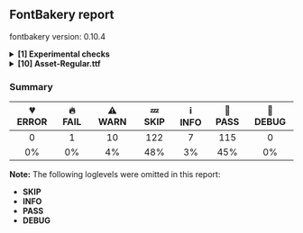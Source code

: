 ## FontBakery report

fontbakery version: 0.10.4

<details><summary><b>[1] Experimental checks</b></summary><div><details><summary>🔥 <b>FAIL:</b> Shapes languages in all GF glyphsets. (<a href="https://font-bakery.readthedocs.io/en/stable/fontbakery/profiles/googlefonts.html#com.google.fonts/check/glyphsets/shape_languages">com.google.fonts/check/glyphsets/shape_languages</a>)</summary><div>


* 🔥 **FAIL** GF_Latin_Core glyphset:

| Language | FAIL messages |
| :--- | :--- |
| lg_Latn (Ganda) | The locl feature did not affect Eng |
| haw_Latn (Hawaiian) | Some base glyphs were missing: ʻ |
|  ^  | Shaper produced a .notdef |
| dyo_Latn (Jola-Fonyi) | The locl feature did not affect Eng |
| ny_Latn (Nyanja) | The locl feature did not affect Eng |
| teo_Latn (Teso) | Some base glyphs were missing: Ɔ, Ɛ, Ɨ, Ʉ, ɔ, ɛ, ɨ, ʉ, ᵃ, ᵉ, ᵋ, ᵒ, ᵓ, ᵘ, ᶤ, ᶶ, ⁱ |
|  ^  | Shaper produced a .notdef |
| wo_Latn (Wolof) | The locl feature did not affect Eng |

 [code: failed-language-shaping]
</div></details><br></div></details><details><summary><b>[10] Asset-Regular.ttf</b></summary><div><details><summary>⚠ <b>WARN:</b> Check for codepoints not covered by METADATA subsets. (<a href="https://font-bakery.readthedocs.io/en/stable/fontbakery/profiles/googlefonts.html#com.google.fonts/check/metadata/unreachable_subsetting">com.google.fonts/check/metadata/unreachable_subsetting</a>)</summary><div>


* ⚠ **WARN** The following codepoints supported by the font are not covered by
    any subsets defined in the font's metadata file, and will never
    be served. You can solve this by either manually adding additional
    subset declarations to METADATA.pb, or by editing the glyphset
    definitions.

 * U+02C7 CARON: try adding one of: tifinagh, yi, canadian-aboriginal
 * U+02D8 BREVE: try adding one of: yi, canadian-aboriginal
 * U+02D9 DOT ABOVE: try adding one of: yi, canadian-aboriginal
 * U+02DB OGONEK: try adding one of: yi, canadian-aboriginal
 * U+02DD DOUBLE ACUTE ACCENT: not included in any glyphset definition
 * U+0302 COMBINING CIRCUMFLEX ACCENT: try adding one of: coptic, math, cherokee, tifinagh
 * U+0306 COMBINING BREVE: try adding one of: tifinagh, old-permic
 * U+0307 COMBINING DOT ABOVE: try adding one of: tifinagh, tai-le, math, malayalam, old-permic, coptic, syriac, canadian-aboriginal
 * U+030A COMBINING RING ABOVE: try adding syriac
 * U+030B COMBINING DOUBLE ACUTE ACCENT: try adding one of: cherokee, osage
 * U+030C COMBINING CARON: try adding one of: cherokee, tai-le
 * U+0312 COMBINING TURNED COMMA ABOVE: not included in any glyphset definition
 * U+0326 COMBINING COMMA BELOW: not included in any glyphset definition
 * U+0327 COMBINING CEDILLA: not included in any glyphset definition
 * U+0328 COMBINING OGONEK: not included in any glyphset definition
 * U+1EA1 LATIN SMALL LETTER A WITH DOT BELOW: try adding vietnamese
 * U+1EAC LATIN CAPITAL LETTER A WITH CIRCUMFLEX AND DOT BELOW: try adding vietnamese
 * U+1EAD LATIN SMALL LETTER A WITH CIRCUMFLEX AND DOT BELOW: try adding vietnamese
 * U+1EB8 LATIN CAPITAL LETTER E WITH DOT BELOW: try adding vietnamese
 * U+1EB9 LATIN SMALL LETTER E WITH DOT BELOW: try adding vietnamese
 * U+1EBC LATIN CAPITAL LETTER E WITH TILDE: try adding vietnamese
 * U+1EBD LATIN SMALL LETTER E WITH TILDE: try adding vietnamese
 * U+1EC6 LATIN CAPITAL LETTER E WITH CIRCUMFLEX AND DOT BELOW: try adding vietnamese
 * U+1EC7 LATIN SMALL LETTER E WITH CIRCUMFLEX AND DOT BELOW: try adding vietnamese
 * U+1ECA LATIN CAPITAL LETTER I WITH DOT BELOW: try adding vietnamese
 * U+1ECB LATIN SMALL LETTER I WITH DOT BELOW: try adding vietnamese
 * U+1ECC LATIN CAPITAL LETTER O WITH DOT BELOW: try adding vietnamese
 * U+1ECD LATIN SMALL LETTER O WITH DOT BELOW: try adding vietnamese
 * U+1ED8 LATIN CAPITAL LETTER O WITH CIRCUMFLEX AND DOT BELOW: try adding vietnamese
 * U+1ED9 LATIN SMALL LETTER O WITH CIRCUMFLEX AND DOT BELOW: try adding vietnamese
 * U+1EE4 LATIN CAPITAL LETTER U WITH DOT BELOW: try adding vietnamese
 * U+1EE5 LATIN SMALL LETTER U WITH DOT BELOW: try adding vietnamese
 * U+2000 EN QUAD: not included in any glyphset definition
 * U+2001 EM QUAD: not included in any glyphset definition
 * U+2003 EM SPACE: try adding nushu
 * U+2004 THREE-PER-EM SPACE: not included in any glyphset definition
 * U+2005 FOUR-PER-EM SPACE: not included in any glyphset definition
 * U+2006 SIX-PER-EM SPACE: not included in any glyphset definition
 * U+2007 FIGURE SPACE: not included in any glyphset definition
 * U+2008 PUNCTUATION SPACE: not included in any glyphset definition
 * U+200A HAIR SPACE: not included in any glyphset definition
 * U+2011 NON-BREAKING HYPHEN: try adding one of: syloti-nagri, yi
 * U+2021 DOUBLE DAGGER: try adding adlam
 * U+202F NARROW NO-BREAK SPACE: try adding one of: yi, mongolian
 * U+2030 PER MILLE SIGN: try adding adlam
 * U+205F MEDIUM MATHEMATICAL SPACE: not included in any glyphset definition
 * U+212E ESTIMATED SYMBOL: not included in any glyphset definition
 * U+2260 NOT EQUAL TO: try adding math

Or you can add the above codepoints to one of the subsets supported by the font: `cyrillic-ext`, `latin`, `latin-ext` [code: unreachable-subsetting]
</div></details><details><summary>⚠ <b>WARN:</b> Glyphs are similiar to Google Fonts version? (<a href="https://font-bakery.readthedocs.io/en/stable/fontbakery/profiles/googlefonts.html#com.google.fonts/check/production_glyphs_similarity">com.google.fonts/check/production_glyphs_similarity</a>)</summary><div>


* ⚠ **WARN** Following glyphs differ greatly from Google Fonts version:
	* .notdef
	* Aring
	* Atilde
	* Ccedilla
	* Itilde
	* Ntilde
	* Otilde
	* Rcaron
	* aring and ccedilla
</div></details><details><summary>⚠ <b>WARN:</b> Ensure fonts have ScriptLangTags declared on the 'meta' table. (<a href="https://font-bakery.readthedocs.io/en/stable/fontbakery/profiles/googlefonts.html#com.google.fonts/check/meta/script_lang_tags">com.google.fonts/check/meta/script_lang_tags</a>)</summary><div>


* ⚠ **WARN** This font file does not have a 'meta' table. [code: lacks-meta-table]
</div></details><details><summary>⚠ <b>WARN:</b> Check if each glyph has the recommended amount of contours. (<a href="https://font-bakery.readthedocs.io/en/stable/fontbakery/profiles/universal.html#com.google.fonts/check/contour_count">com.google.fonts/check/contour_count</a>)</summary><div>


* ⚠ **WARN** This check inspects the glyph outlines and detects the total number of contours in each of them. The expected values are infered from the typical ammounts of contours observed in a large collection of reference font families. The divergences listed below may simply indicate a significantly different design on some of your glyphs. On the other hand, some of these may flag actual bugs in the font such as glyphs mapped to an incorrect codepoint. Please consider reviewing the design and codepoint assignment of these to make sure they are correct.

The following glyphs do not have the recommended number of contours:

	- Glyph name: aogonek	Contours detected: 3	Expected: 2

	- Glyph name: eogonek	Contours detected: 3	Expected: 2

	- Glyph name: Uogonek	Contours detected: 2	Expected: 1

	- Glyph name: uogonek	Contours detected: 2	Expected: 1

	- Glyph name: Uogonek	Contours detected: 2	Expected: 1

	- Glyph name: aogonek	Contours detected: 3	Expected: 2

	- Glyph name: eogonek	Contours detected: 3	Expected: 2

	- Glyph name: uogonek	Contours detected: 2	Expected: 1
 [code: contour-count]
</div></details><details><summary>⚠ <b>WARN:</b> Check math signs have the same width. (<a href="https://font-bakery.readthedocs.io/en/stable/fontbakery/profiles/universal.html#com.google.fonts/check/math_signs_width">com.google.fonts/check/math_signs_width</a>)</summary><div>


* ⚠ **WARN** The most common width is 1684 among a set of 5 math glyphs.
The following math glyphs have a different width, though:

Width = 1429:
greater, less

Width = 1714:
logicalnot

Width = 1468:
multiply

Width = 1200:
notequal
 [code: width-outliers]
</div></details><details><summary>⚠ <b>WARN:</b> Do any segments have colinear vectors? (<a href="https://font-bakery.readthedocs.io/en/stable/fontbakery/profiles/<Section: Outline Correctness Checks>.html#com.google.fonts/check/outline_colinear_vectors">com.google.fonts/check/outline_colinear_vectors</a>)</summary><div>


* ⚠ **WARN** The following glyphs have colinear vectors:

	* Lslash (U+0141): L<<2400.0,810.0>--<2400.0,800.0>> -> L<<2400.0,800.0>--<2399.0,788.0>>

	* N (U+004E): L<<1805.0,0.0>--<1439.0,315.0>> -> L<<1439.0,315.0>--<739.0,915.0>>

	* Nacute (U+0143): L<<1805.0,0.0>--<1439.0,315.0>> -> L<<1439.0,315.0>--<739.0,915.0>>

	* Ncaron (U+0147): L<<1805.0,0.0>--<1439.0,315.0>> -> L<<1439.0,315.0>--<739.0,915.0>>

	* Ntilde (U+00D1): L<<1805.0,0.0>--<1439.0,315.0>> -> L<<1439.0,315.0>--<739.0,915.0>>

	* Oslash (U+00D8): L<<1753.0,645.0>--<1753.0,675.0>> -> L<<1753.0,675.0>--<1752.0,703.0>>

	* P (U+0050): L<<1655.0,1170.0>--<1655.0,619.0>> -> L<<1655.0,619.0>--<1657.0,573.0>>

	* Z (U+005A): L<<2584.0,507.0>--<2631.0,507.0>> -> L<<2631.0,507.0>--<2677.0,508.0>>

	* Zacute (U+0179): L<<2584.0,507.0>--<2631.0,507.0>> -> L<<2631.0,507.0>--<2677.0,508.0>>

	* Zcaron (U+017D): L<<2584.0,507.0>--<2631.0,507.0>> -> L<<2631.0,507.0>--<2677.0,508.0>>

	* Zdotaccent (U+017B): L<<2584.0,507.0>--<2631.0,507.0>> -> L<<2631.0,507.0>--<2677.0,508.0>>

	* backslash (U+005C): L<<363.0,1178.0>--<515.0,868.0>> -> L<<515.0,868.0>--<630.0,638.0>>

	* backslash (U+005C): L<<377.0,775.0>--<217.0,1085.0>> -> L<<217.0,1085.0>--<54.0,1393.0>>

	* bar (U+007C): L<<360.0,525.0>--<362.0,290.0>> -> L<<362.0,290.0>--<365.0,-40.0>>

	* bar (U+007C): L<<362.0,772.0>--<360.0,525.0>> -> L<<360.0,525.0>--<362.0,290.0>>

	* bar (U+007C): L<<365.0,1145.0>--<362.0,772.0>> -> L<<362.0,772.0>--<360.0,525.0>>

	* dcroat (U+0111): L<<1475.0,1113.0>--<1293.0,1112.0>> -> L<<1293.0,1112.0>--<1141.0,1107.0>>

	* eight (U+0038): L<<2010.0,886.0>--<2078.0,877.0>> -> L<<2078.0,877.0>--<2144.0,867.0>>

	* four (U+0034): L<<1304.0,526.0>--<1305.0,536.0>> -> L<<1305.0,536.0>--<1305.0,1103.0>>

	* hbar (U+0127): L<<468.0,1065.0>--<310.0,1062.0>> -> L<<310.0,1062.0>--<158.0,1057.0>>

	* ij (U+0133): L<<3209.0,1075.0>--<3209.0,897.0>> -> L<<3209.0,897.0>--<3208.0,677.0>>

	* j (U+006A): L<<1336.0,1075.0>--<1336.0,897.0>> -> L<<1336.0,897.0>--<1335.0,677.0>>

	* jcircumflex (U+0135): L<<1323.0,1075.0>--<1323.0,897.0>> -> L<<1323.0,897.0>--<1322.0,677.0>>

	* jcircumflex (U+0135): L<<445.0,153.0>--<444.0,222.0>> -> L<<444.0,222.0>--<444.0,472.0>>

	* jcircumflex (U+0135): L<<445.0,56.0>--<445.0,153.0>> -> L<<445.0,153.0>--<444.0,222.0>>

	* numbersign (U+0023): L<<1037.0,386.0>--<939.0,387.0>> -> L<<939.0,387.0>--<880.0,387.0>>

	* numbersign (U+0023): L<<670.0,542.0>--<802.0,541.0>> -> L<<802.0,541.0>--<960.0,541.0>>

	* numbersign (U+0023): L<<802.0,541.0>--<960.0,541.0>> -> L<<960.0,541.0>--<1083.0,542.0>>

	* numbersign (U+0023): L<<816.0,1039.0>--<1096.0,1039.0>> -> L<<1096.0,1039.0>--<1230.0,1040.0>>

	* onehalf (U+00BD): L<<889.0,347.0>--<1156.0,605.0>> -> L<<1156.0,605.0>--<1336.0,783.0>>

	* onequarter (U+00BC): L<<879.0,347.0>--<1146.0,605.0>> -> L<<1146.0,605.0>--<1326.0,783.0>>

	* oslash (U+00F8): L<<1517.0,541.0>--<1334.0,437.0>> -> L<<1334.0,437.0>--<1129.0,318.0>>

	* percent (U+0025): L<<826.0,257.0>--<1093.0,515.0>> -> L<<1093.0,515.0>--<1273.0,693.0>>

	* perthousand (U+2030): L<<826.0,257.0>--<1093.0,515.0>> -> L<<1093.0,515.0>--<1273.0,693.0>>

	* slash (U+002F): L<<1059.0,1393.0>--<896.0,1085.0>> -> L<<896.0,1085.0>--<736.0,775.0>>

	* slash (U+002F): L<<482.0,638.0>--<597.0,868.0>> -> L<<597.0,868.0>--<749.0,1178.0>>

	* slash (U+002F): L<<896.0,1085.0>--<736.0,775.0>> -> L<<736.0,775.0>--<628.0,564.0>>

	* threequarters (U+00BE): L<<1048.0,347.0>--<1315.0,605.0>> -> L<<1315.0,605.0>--<1495.0,783.0>>

	* two (U+0032): L<<1655.0,394.0>--<1853.0,393.0>> -> L<<1853.0,393.0>--<2046.0,392.0>>

	* uni00B5 (U+00B5): L<<1047.0,-45.0>--<1026.0,-45.0>> -> L<<1026.0,-45.0>--<1004.0,-44.0>>

	* uni0145 (U+0145): L<<1805.0,0.0>--<1439.0,315.0>> -> L<<1439.0,315.0>--<739.0,915.0>>

	* uni0199 (U+0199): L<<538.0,704.0>--<536.0,864.0>> -> L<<536.0,864.0>--<523.0,1083.0>>

	* uni01F0 (U+01F0): L<<1336.0,1075.0>--<1336.0,897.0>> -> L<<1336.0,897.0>--<1335.0,677.0>>

	* uni01F8 (U+01F8): L<<1805.0,0.0>--<1439.0,315.0>> -> L<<1439.0,315.0>--<739.0,915.0>>

	* uni0237 (U+0237): L<<1336.0,1075.0>--<1336.0,897.0>> -> L<<1336.0,897.0>--<1335.0,677.0>>

	* uni1E44 (U+1E44): L<<1805.0,0.0>--<1439.0,315.0>> -> L<<1439.0,315.0>--<739.0,915.0>>

	* uni1E46 (U+1E46): L<<1805.0,0.0>--<1439.0,315.0>> -> L<<1439.0,315.0>--<739.0,915.0>>

	* uni1E56 (U+1E56): L<<1655.0,1170.0>--<1655.0,619.0>> -> L<<1655.0,619.0>--<1657.0,573.0>>

	* uni1E90 (U+1E90): L<<2584.0,507.0>--<2631.0,507.0>> -> L<<2631.0,507.0>--<2677.0,508.0>>

	* uni1E92 (U+1E92): L<<2584.0,507.0>--<2631.0,507.0>> -> L<<2631.0,507.0>--<2677.0,508.0>>

	* uni2116 (U+2116): L<<1805.0,0.0>--<1439.0,315.0>> -> L<<1439.0,315.0>--<739.0,915.0>> [code: found-colinear-vectors]
</div></details><details><summary>⚠ <b>WARN:</b> Do outlines contain any jaggy segments? (<a href="https://font-bakery.readthedocs.io/en/stable/fontbakery/profiles/<Section: Outline Correctness Checks>.html#com.google.fonts/check/outline_jaggy_segments">com.google.fonts/check/outline_jaggy_segments</a>)</summary><div>


* ⚠ **WARN** The following glyphs have jaggy segments:

	* B (U+0042): B<<2382.0,690.0>-<2193.0,681.0>-<1993.0,679.0>>/B<<1993.0,679.0>-<2242.0,678.0>-<2460.5,669.0>> = 0.8030409927805215

	* R (U+0052): B<<2317.5,629.0>-<2179.0,622.0>-<2029.0,621.0>>/L<<2029.0,621.0>--<2454.0,621.0>> = 0.3819662047286989

	* Racute (U+0154): B<<2317.5,629.0>-<2179.0,622.0>-<2029.0,621.0>>/L<<2029.0,621.0>--<2454.0,621.0>> = 0.3819662047286989

	* Rcaron (U+0158): B<<2317.5,629.0>-<2179.0,622.0>-<2029.0,621.0>>/L<<2029.0,621.0>--<2454.0,621.0>> = 0.3819662047286989

	* a (U+0061): B<<1078.0,996.0>-<932.0,996.0>-<804.0,988.0>>/B<<804.0,988.0>-<995.0,988.0>-<1111.0,935.5>> = 3.576334374997269

	* aacute (U+00E1): B<<1078.0,996.0>-<932.0,996.0>-<804.0,988.0>>/B<<804.0,988.0>-<995.0,988.0>-<1111.0,935.5>> = 3.576334374997269

	* abreve (U+0103): B<<1078.0,996.0>-<932.0,996.0>-<804.0,988.0>>/B<<804.0,988.0>-<995.0,988.0>-<1111.0,935.5>> = 3.576334374997269

	* acircumflex (U+00E2): B<<1078.0,996.0>-<932.0,996.0>-<804.0,988.0>>/B<<804.0,988.0>-<995.0,988.0>-<1111.0,935.5>> = 3.576334374997269

	* adieresis (U+00E4): B<<1078.0,996.0>-<932.0,996.0>-<804.0,988.0>>/B<<804.0,988.0>-<995.0,988.0>-<1111.0,935.5>> = 3.576334374997269

	* ae (U+00E6): B<<1091.5,982.5>-<990.0,988.0>-<849.0,988.0>>/B<<849.0,988.0>-<943.0,986.0>-<1014.0,969.5>> = 1.2188752351313326

	* agrave (U+00E0): B<<1078.0,996.0>-<932.0,996.0>-<804.0,988.0>>/B<<804.0,988.0>-<995.0,988.0>-<1111.0,935.5>> = 3.576334374997269

	* amacron (U+0101): B<<1078.0,996.0>-<932.0,996.0>-<804.0,988.0>>/B<<804.0,988.0>-<995.0,988.0>-<1111.0,935.5>> = 3.576334374997269

	* aogonek (U+0105): B<<1078.0,996.0>-<932.0,996.0>-<804.0,988.0>>/B<<804.0,988.0>-<995.0,988.0>-<1111.0,935.5>> = 3.576334374997269

	* aring (U+00E5): B<<1078.0,996.0>-<932.0,996.0>-<804.0,988.0>>/B<<804.0,988.0>-<995.0,988.0>-<1111.0,935.5>> = 3.576334374997269

	* at (U+0040): B<<1505.5,928.5>-<1394.0,940.0>-<1217.0,940.0>>/B<<1217.0,940.0>-<1307.0,938.0>-<1374.5,922.5>> = 1.273030020056664

	* atilde (U+00E3): B<<1078.0,996.0>-<932.0,996.0>-<804.0,988.0>>/B<<804.0,988.0>-<995.0,988.0>-<1111.0,935.5>> = 3.576334374997269

	* backslash (U+005C): B<<12.0,1644.0>-<29.0,1653.0>-<27.0,1652.0>>/B<<27.0,1652.0>-<46.0,1662.0>-<77.0,1674.0>> = 1.1934894239817435

	* braceleft (U+007B): B<<902.0,716.5>-<812.0,649.0>-<603.0,645.0>>/B<<603.0,645.0>-<749.0,643.0>-<834.0,611.0>> = 1.8812606869849084

	* braceright (U+007D): B<<510.0,574.0>-<600.0,641.0>-<809.0,645.0>>/B<<809.0,645.0>-<665.0,648.0>-<579.5,679.5>> = 2.2899255079749463

	* five (U+0035): B<<1078.5,153.0>-<955.0,93.0>-<701.0,89.0>>/B<<701.0,89.0>-<766.0,83.0>-<842.5,71.5>> = 6.176117118881824

	* onehalf (U+00BD): B<<2009.0,708.5>-<1959.0,704.0>-<1924.0,702.0>>/B<<1924.0,702.0>-<2070.0,694.0>-<2120.5,660.0>> = 6.406846291516141

	* ordfeminine (U+00AA): B<<726.5,1559.0>-<684.0,1558.0>-<648.0,1555.0>>/B<<648.0,1555.0>-<762.0,1555.0>-<832.0,1530.0>> = 4.763641690726143

	* question (U+003F): B<<743.5,1483.0>-<668.0,1478.0>-<621.0,1472.0>>/B<<621.0,1472.0>-<748.0,1467.0>-<832.5,1446.5>> = 9.529579923824253

	* questiondown (U+00BF): B<<1894.0,-337.5>-<1970.0,-332.0>-<2016.0,-327.0>>/B<<2016.0,-327.0>-<1888.0,-322.0>-<1804.0,-301.5>> = 8.440426965129493

	* r (U+0072): B<<1803.0,931.0>-<1885.0,954.0>-<1967.0,955.0>>/B<<1967.0,955.0>-<1786.0,955.0>-<1659.5,922.5>> = 0.6986943829831717

	* racute (U+0155): B<<1803.0,931.0>-<1885.0,954.0>-<1967.0,955.0>>/B<<1967.0,955.0>-<1786.0,955.0>-<1659.5,922.5>> = 0.6986943829831717

	* rcaron (U+0159): B<<1803.0,931.0>-<1885.0,954.0>-<1967.0,955.0>>/B<<1967.0,955.0>-<1786.0,955.0>-<1659.5,922.5>> = 0.6986943829831717

	* registered (U+00AE): B<<2338.0,609.0>-<2135.0,543.0>-<1805.0,541.0>>/L<<1805.0,541.0>--<2123.0,541.0>> = 0.3472428970853889

	* section (U+00A7): B<<2244.5,337.5>-<2082.0,270.0>-<1773.0,258.0>>/B<<1773.0,258.0>-<1894.0,244.0>-<2004.5,221.0>> = 8.823878222299347

	* sterling (U+00A3): B<<2337.5,1174.5>-<2427.0,1190.0>-<2547.0,1191.0>>/B<<2547.0,1191.0>-<2439.0,1205.0>-<2319.5,1216.5>> = 7.863496928576796

	* three (U+0033): B<<1142.5,163.0>-<1019.0,103.0>-<765.0,99.0>>/B<<765.0,99.0>-<808.0,96.0>-<889.0,90.0>> = 4.893134259959919

	* three (U+0033): B<<2723.0,742.5>-<2500.0,662.0>-<2030.0,636.0>>/B<<2030.0,636.0>-<2290.0,628.0>-<2490.5,609.5>> = 4.92871754266395

	* three (U+0033): B<<978.0,1204.0>-<929.0,1200.0>-<897.0,1199.0>>/B<<897.0,1199.0>-<1032.0,1194.0>-<1121.0,1173.5>> = 3.9110070049075616

	* threequarters (U+00BE): B<<1288.0,1364.5>-<1173.0,1341.0>-<1023.0,1331.0>>/B<<1023.0,1331.0>-<1192.0,1326.0>-<1326.0,1307.5>> = 5.508721902827444

	* threequarters (U+00BE): B<<615.5,1665.5>-<548.0,1659.0>-<516.0,1659.0>>/B<<516.0,1659.0>-<653.0,1651.0>-<701.0,1617.0>> = 3.341943857261075

	* threequarters (U+00BE): B<<641.0,1050.0>-<581.0,1019.0>-<452.0,1016.0>>/L<<452.0,1016.0>--<565.0,1008.0>> = 5.381801557140907

	* two (U+0032): B<<1081.0,1205.0>-<984.0,1198.0>-<913.0,1191.0>>/B<<913.0,1191.0>-<1048.0,1186.0>-<1137.5,1165.5>> = 7.751779154296687

	* uni00B2 (U+00B2): B<<594.0,1671.5>-<544.0,1667.0>-<509.0,1665.0>>/B<<509.0,1665.0>-<655.0,1657.0>-<705.5,1623.0>> = 6.406846291516141

	* uni00B3 (U+00B3): B<<1266.5,1353.0>-<1169.0,1338.0>-<1051.0,1331.0>>/B<<1051.0,1331.0>-<1230.0,1326.0>-<1371.5,1307.5>> = 4.994948257266031

	* uni00B3 (U+00B3): B<<611.0,1030.5>-<566.0,1022.0>-<499.0,1021.0>>/B<<499.0,1021.0>-<522.0,1020.0>-<548.0,1017.0>> = 3.3446503182658285

	* uni00B3 (U+00B3): B<<649.0,1663.0>-<598.0,1654.0>-<563.0,1654.0>>/B<<563.0,1654.0>-<634.0,1650.0>-<675.0,1638.5>> = 3.22452260651989

	* uni0156 (U+0156): B<<2317.5,629.0>-<2179.0,622.0>-<2029.0,621.0>>/L<<2029.0,621.0>--<2454.0,621.0>> = 0.3819662047286989

	* uni0157 (U+0157): B<<1803.0,931.0>-<1885.0,954.0>-<1967.0,955.0>>/B<<1967.0,955.0>-<1786.0,955.0>-<1659.5,922.5>> = 0.6986943829831717

	* uni0181 (U+0181): B<<2382.0,690.0>-<2193.0,681.0>-<1993.0,679.0>>/B<<1993.0,679.0>-<2242.0,678.0>-<2460.5,669.0>> = 0.8030409927805215

	* uni01B4 (U+01B4): B<<787.0,-361.0>-<686.0,-414.0>-<486.0,-414.0>>/B<<486.0,-414.0>-<531.0,-421.0>-<594.0,-428.0>> = 8.84181456019167

	* uni01CE (U+01CE): B<<1078.0,996.0>-<932.0,996.0>-<804.0,988.0>>/B<<804.0,988.0>-<995.0,988.0>-<1111.0,935.5>> = 3.576334374997269

	* uni01E3 (U+01E3): B<<1091.5,982.5>-<990.0,988.0>-<849.0,988.0>>/B<<849.0,988.0>-<943.0,986.0>-<1014.0,969.5>> = 1.2188752351313326

	* uni0227 (U+0227): B<<1078.0,996.0>-<932.0,996.0>-<804.0,988.0>>/B<<804.0,988.0>-<995.0,988.0>-<1111.0,935.5>> = 3.576334374997269

	* uni0233 (U+0233): B<<787.0,-361.0>-<686.0,-414.0>-<486.0,-414.0>>/B<<486.0,-414.0>-<531.0,-421.0>-<594.0,-428.0>> = 8.84181456019167

	* uni1E02 (U+1E02): B<<2382.0,690.0>-<2193.0,681.0>-<1993.0,679.0>>/B<<1993.0,679.0>-<2242.0,678.0>-<2460.5,669.0>> = 0.8030409927805215

	* uni1E04 (U+1E04): B<<2382.0,690.0>-<2193.0,681.0>-<1993.0,679.0>>/B<<1993.0,679.0>-<2242.0,678.0>-<2460.5,669.0>> = 0.8030409927805215

	* uni1E58 (U+1E58): B<<2317.5,629.0>-<2179.0,622.0>-<2029.0,621.0>>/L<<2029.0,621.0>--<2454.0,621.0>> = 0.3819662047286989

	* uni1E59 (U+1E59): B<<1803.0,931.0>-<1885.0,954.0>-<1967.0,955.0>>/B<<1967.0,955.0>-<1786.0,955.0>-<1659.5,922.5>> = 0.6986943829831717

	* uni1E5A (U+1E5A): B<<2317.5,629.0>-<2179.0,622.0>-<2029.0,621.0>>/L<<2029.0,621.0>--<2454.0,621.0>> = 0.3819662047286989

	* uni1E5B (U+1E5B): B<<1803.0,931.0>-<1885.0,954.0>-<1967.0,955.0>>/B<<1967.0,955.0>-<1786.0,955.0>-<1659.5,922.5>> = 0.6986943829831717

	* uni1E5C (U+1E5C): B<<2317.5,629.0>-<2179.0,622.0>-<2029.0,621.0>>/L<<2029.0,621.0>--<2454.0,621.0>> = 0.3819662047286989

	* uni1E5D (U+1E5D): B<<1803.0,931.0>-<1885.0,954.0>-<1967.0,955.0>>/B<<1967.0,955.0>-<1786.0,955.0>-<1659.5,922.5>> = 0.6986943829831717

	* uni1E8F (U+1E8F): B<<787.0,-361.0>-<686.0,-414.0>-<486.0,-414.0>>/B<<486.0,-414.0>-<531.0,-421.0>-<594.0,-428.0>> = 8.84181456019167

	* uni1EA1 (U+1EA1): B<<1078.0,996.0>-<932.0,996.0>-<804.0,988.0>>/B<<804.0,988.0>-<995.0,988.0>-<1111.0,935.5>> = 3.576334374997269

	* uni1EAD (U+1EAD): B<<1078.0,996.0>-<932.0,996.0>-<804.0,988.0>>/B<<804.0,988.0>-<995.0,988.0>-<1111.0,935.5>> = 3.576334374997269

	* uni1EF9 (U+1EF9): B<<787.0,-361.0>-<686.0,-414.0>-<486.0,-414.0>>/B<<486.0,-414.0>-<531.0,-421.0>-<594.0,-428.0>> = 8.84181456019167

	* uni20B4 (U+20B4): B<<1235.5,726.0>-<1333.0,731.0>-<1433.0,752.0>>/B<<1433.0,752.0>-<1340.0,752.0>-<1211.0,751.5>> = 11.859779120947966

	* uni20B4 (U+20B4): B<<1909.5,604.0>-<1764.0,597.0>-<1661.0,580.0>>/B<<1661.0,580.0>-<1783.0,580.0>-<1928.5,580.5>> = 9.372092708579077

	* y (U+0079): B<<787.0,-361.0>-<686.0,-414.0>-<486.0,-414.0>>/B<<486.0,-414.0>-<531.0,-421.0>-<594.0,-428.0>> = 8.84181456019167

	* yacute (U+00FD): B<<787.0,-361.0>-<686.0,-414.0>-<486.0,-414.0>>/B<<486.0,-414.0>-<531.0,-421.0>-<594.0,-428.0>> = 8.84181456019167

	* ycircumflex (U+0177): B<<787.0,-361.0>-<686.0,-414.0>-<486.0,-414.0>>/B<<486.0,-414.0>-<531.0,-421.0>-<594.0,-428.0>> = 8.84181456019167

	* ydieresis (U+00FF): B<<787.0,-361.0>-<686.0,-414.0>-<486.0,-414.0>>/B<<486.0,-414.0>-<531.0,-421.0>-<594.0,-428.0>> = 8.84181456019167

	* ygrave (U+1EF3): B<<787.0,-361.0>-<686.0,-414.0>-<486.0,-414.0>>/B<<486.0,-414.0>-<531.0,-421.0>-<594.0,-428.0>> = 8.84181456019167 [code: found-jaggy-segments]
</div></details><details><summary>⚠ <b>WARN:</b> Do outlines contain any semi-vertical or semi-horizontal lines? (<a href="https://font-bakery.readthedocs.io/en/stable/fontbakery/profiles/<Section: Outline Correctness Checks>.html#com.google.fonts/check/outline_semi_vertical">com.google.fonts/check/outline_semi_vertical</a>)</summary><div>


* ⚠ **WARN** The following glyphs have semi-vertical/semi-horizontal lines:

	* Ccedilla (U+00C7): L<<1371.0,156.0>--<1372.0,-124.0>>

	* Eng (U+014A): L<<2801.0,922.0>--<2799.0,535.0>>

	* Scedilla (U+015E): L<<1362.0,156.0>--<1363.0,-124.0>>

	* at (U+0040): L<<2586.0,660.0>--<2585.0,454.0>>

	* bar (U+007C): L<<360.0,525.0>--<362.0,290.0>>

	* bar (U+007C): L<<362.0,772.0>--<360.0,525.0>>

	* bar (U+007C): L<<365.0,1145.0>--<362.0,772.0>>

	* ccedilla (U+00E7): L<<1185.0,156.0>--<1186.0,-124.0>>

	* cedilla (U+00B8): L<<792.0,156.0>--<793.0,-124.0>>

	* dcroat (U+0111): L<<1475.0,1113.0>--<1293.0,1112.0>>

	* eng (U+014B): L<<2691.0,612.0>--<2689.0,299.0>>

	* ij (U+0133): L<<3209.0,897.0>--<3208.0,677.0>>

	* j (U+006A): L<<1336.0,897.0>--<1335.0,677.0>>

	* jcircumflex (U+0135): L<<1323.0,897.0>--<1322.0,677.0>>

	* numbersign (U+0023): L<<1008.0,885.0>--<770.0,883.0>>

	* numbersign (U+0023): L<<1096.0,1039.0>--<1230.0,1040.0>>

	* numbersign (U+0023): L<<670.0,542.0>--<802.0,541.0>>

	* numbersign (U+0023): L<<960.0,541.0>--<1083.0,542.0>>

	* scedilla (U+015F): L<<1164.0,156.0>--<1165.0,-124.0>>

	* two (U+0032): L<<1655.0,394.0>--<1853.0,393.0>>

	* two (U+0032): L<<1853.0,393.0>--<2046.0,392.0>>

	* uni0162 (U+0162): L<<1377.0,156.0>--<1378.0,-124.0>>

	* uni0163 (U+0163): L<<967.0,156.0>--<968.0,-124.0>>

	* uni01F0 (U+01F0): L<<1336.0,897.0>--<1335.0,677.0>>

	* uni0237 (U+0237): L<<1336.0,897.0>--<1335.0,677.0>>

	* uni0327 (U+0327): L<<792.0,156.0>--<793.0,-124.0>>

	* uni1E29 (U+1E29): L<<1459.0,156.0>--<1460.0,-124.0>>

	* uni1E9E (U+1E9E): L<<1655.0,692.0>--<1656.0,565.0>> [code: found-semi-vertical]
</div></details><details><summary>⚠ <b>WARN:</b> Ensure dotted circle glyph is present and can attach marks. (<a href="https://font-bakery.readthedocs.io/en/stable/fontbakery/profiles/<Section: Shaping Checks>.html#com.google.fonts/check/dotted_circle">com.google.fonts/check/dotted_circle</a>)</summary><div>


* ⚠ **WARN** No dotted circle glyph present [code: missing-dotted-circle]
</div></details><details><summary>⚠ <b>WARN:</b> Ensure soft_dotted characters lose their dot when combined with marks that replace the dot. (<a href="https://font-bakery.readthedocs.io/en/stable/fontbakery/profiles/<Section: Shaping Checks>.html#com.google.fonts/check/soft_dotted">com.google.fonts/check/soft_dotted</a>)</summary><div>


* ⚠ **WARN** The dot of soft dotted characters used in orthographies _must_ disappear in the following strings: į̀ į́ į̂ į̃ į̄ į̌ ị̀ ị́ ị̂ ị̃ ị̄

The dot of soft dotted characters _should_ disappear in other cases, for example: į̆ į̇ į̈ į̊ į̋ į̒ į̣̀ į̣́ į̣̂ į̣̃ į̣̄ į̣̆ į̣̇ į̣̈ į̣̊ į̣̋ į̣̌ į̣̒ į̦̀ į̦́

Your font fully covers the following languages that require the soft-dotted feature: Dutch (Latn, 31,709,104 speakers), Lithuanian (Latn, 2,357,094 speakers), Navajo (Latn, 166,319 speakers). 

Your font does *not* cover the following languages that require the soft-dotted feature: Basaa (Latn, 332,940 speakers), Kom (Latn, 360,685 speakers), Mango (Latn, 77,000 speakers), Dan (Latn, 1,099,244 speakers), Ejagham (Latn, 120,000 speakers), Igbo (Latn, 27,823,640 speakers), Ebira (Latn, 2,200,000 speakers), Nateni (Latn, 100,000 speakers), Sar (Latn, 500,000 speakers), Koonzime (Latn, 40,000 speakers), Gulay (Latn, 250,478 speakers), Ukrainian (Cyrl, 29,273,587 speakers), Avokaya (Latn, 100,000 speakers), Aghem (Latn, 38,843 speakers), Ma’di (Latn, 584,000 speakers), Lugbara (Latn, 2,200,000 speakers), Belarusian (Cyrl, 10,064,517 speakers). [code: soft-dotted]
</div></details><br></div></details>

### Summary

| 💔 ERROR | 🔥 FAIL | ⚠ WARN | 💤 SKIP | ℹ INFO | 🍞 PASS | 🔎 DEBUG |
|:-----:|:----:|:----:|:----:|:----:|:----:|:----:|
| 0 | 1 | 10 | 122 | 7 | 115 | 0 |
| 0% | 0% | 4% | 48% | 3% | 45% | 0% |

**Note:** The following loglevels were omitted in this report:
* **SKIP**
* **INFO**
* **PASS**
* **DEBUG**

